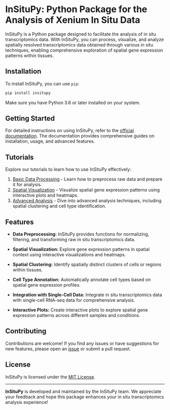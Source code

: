 # InSituPy: Python Package for the Analysis of Xenium In Situ Data

InSituPy is a Python package designed to facilitate the analysis of in situ transcriptomics data. With InSituPy, you can process, visualize, and analyze spatially resolved transcriptomics data obtained through various in situ techniques, enabling comprehensive exploration of spatial gene expression patterns within tissues.

## Installation

To install InSituPy, you can use `pip`:

```bash
pip install insitupy
```

Make sure you have Python 3.6 or later installed on your system.

## Getting Started

For detailed instructions on using InSituPy, refer to the [official documentation](https://InSituPy.readthedocs.io). The documentation provides comprehensive guides on installation, usage, and advanced features.

## Tutorials

Explore our tutorials to learn how to use InSituPy effectively:

1. [Basic Data Processing](https://InSituPy.readthedocs.io/en/latest/tutorials/basic_processing.html) - Learn how to preprocess raw data and prepare it for analysis.
2. [Spatial Visualization](https://InSituPy.readthedocs.io/en/latest/tutorials/spatial_visualization.html) - Visualize spatial gene expression patterns using interactive plots and heatmaps.
3. [Advanced Analysis](https://InSituPy.readthedocs.io/en/latest/tutorials/advanced_analysis.html) - Dive into advanced analysis techniques, including spatial clustering and cell type identification.

## Features

- **Data Preprocessing:** InSituPy provides functions for normalizing, filtering, and transforming raw in situ transcriptomics data.

- **Spatial Visualization:** Explore gene expression patterns in spatial context using interactive visualizations and heatmaps.

- **Spatial Clustering:** Identify spatially distinct clusters of cells or regions within tissues.

- **Cell Type Annotation:** Automatically annotate cell types based on spatial gene expression profiles.

- **Integration with Single-Cell Data:** Integrate in situ transcriptomics data with single-cell RNA-seq data for comprehensive analysis.

- **Interactive Plots:** Create interactive plots to explore spatial gene expression patterns across different samples and conditions.

## Contributing

Contributions are welcome! If you find any issues or have suggestions for new features, please open an [issue](https://github.com/InSituPy/InSituPy/issues) or submit a pull request.

## License

InSituPy is licensed under the [MIT License](LICENSE).

---

**InSituPy** is developed and maintained by the InSituPy team. We appreciate your feedback and hope this package enhances your in situ transcriptomics analysis experience!
